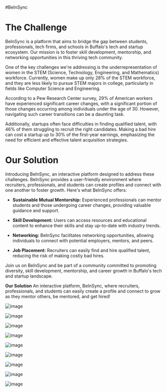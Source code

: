 #BeInSync

# The Challenge

BeInSync is a platform that aims to bridge the gap between students, professionals, tech firms, and schools in Buffalo's tech and startup ecosystem. Our mission is to foster skill development, mentorship, and networking opportunities in this thriving tech community.

One of the key challenges we're addressing is the underrepresentation of women in the STEM (Science, Technology, Engineering, and Mathematics) workforce. Currently, women make up only 28% of the STEM workforce, and they are less likely to pursue STEM majors in college, particularly in fields like Computer Science and Engineering.

According to a Pew Research Center survey, 29% of American workers have experienced significant career changes, with a significant portion of those changes occurring among individuals under the age of 30. However, navigating such career transitions can be a daunting task.

Additionally, startups often face difficulties in finding qualified talent, with 46% of them struggling to recruit the right candidates. Making a bad hire can cost a startup up to 30% of the first-year earnings, emphasizing the need for efficient and effective talent acquisition strategies.

# Our Solution

Introducing BeInSync, an interactive platform designed to address these challenges. BeInSync provides a user-friendly environment where recruiters, professionals, and students can create profiles and connect with one another to foster growth. Here's what BeInSync offers:

- **Sustainable Mutual Mentorship:** Experienced professionals can mentor students and those undergoing career changes, providing valuable guidance and support.

- **Skill Development:** Users can access resources and educational content to enhance their skills and stay up-to-date with industry trends.

- **Networking:** BeInSync facilitates networking opportunities, allowing individuals to connect with potential employers, mentors, and peers.

- **Job Placement:** Recruiters can easily find and hire qualified talent, reducing the risk of making costly bad hires.

Join us on BeInSync and be part of a community committed to promoting diversity, skill development, mentorship, and career growth in Buffalo's tech and startup landscape.


**Our Solution**
An interactive platform, BeInSync, where recruiters, professionals, and students can easily create a profile and connect to grow as they mentor others, be mentored, and get hired!

![image](https://github.com/krish-navulla/BeInSync/assets/42913445/1b1265e7-5ddb-4453-a253-c199714d8f93)

![image](https://github.com/krish-navulla/BeInSync/assets/42913445/12bab49e-4307-4897-b037-84650b6bbd33)

![image](https://github.com/krish-navulla/BeInSync/assets/42913445/4c801a6f-83db-46e7-abfb-83ff8822d238)

![image](https://github.com/krish-navulla/BeInSync/assets/42913445/dde40044-cb20-414a-b2d2-e8c6714c7515)

![image](https://github.com/krish-navulla/BeInSync/assets/42913445/9f98f4df-aa97-41a8-b618-821afe464939)

![image](https://github.com/krish-navulla/BeInSync/assets/42913445/9041e88f-cbd7-4b8e-939e-5147060f3551)

![image](https://github.com/krish-navulla/BeInSync/assets/42913445/4d78e658-5c98-494b-9c8a-c0a50ce53768)

![image](https://github.com/krish-navulla/BeInSync/assets/42913445/271726c9-4c0a-4218-a6e0-5547d831ef5e)

![image](https://github.com/krish-navulla/BeInSync/assets/42913445/686ac65b-875e-4287-b7c7-e0437ad284a0)




